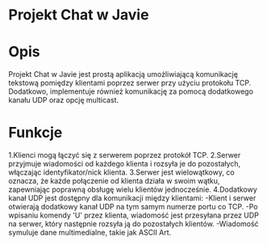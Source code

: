 # Projekt Chat w Javie
# Opis
Projekt Chat w Javie jest prostą aplikacją umożliwiającą komunikację tekstową pomiędzy klientami poprzez serwer przy użyciu protokołu TCP. Dodatkowo, implementuje również komunikację za pomocą dodatkowego kanału UDP oraz opcję multicast.

# Funkcje
1.Klienci mogą łączyć się z serwerem poprzez protokół TCP.
2.Serwer przyjmuje wiadomości od każdego klienta i rozsyła je do pozostałych, włączając identyfikator/nick klienta.
3.Serwer jest wielowątkowy, co oznacza, że każde połączenie od klienta działa w swoim wątku, zapewniając poprawną obsługę wielu klientów jednocześnie.
4.Dodatkowy kanał UDP jest dostępny dla komunikacji między klientami:
  -Klient i serwer otwierają dodatkowy kanał UDP na tym samym numerze portu co TCP.
  -Po wpisaniu komendy 'U' przez klienta, wiadomość jest przesyłana przez UDP na serwer, który następnie rozsyła ją do pozostałych klientów.
  -Wiadomość symuluje dane multimedialne, takie jak ASCII Art.
